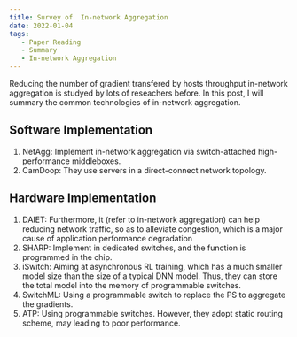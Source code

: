 ```yaml
---
title: Survey of  In-network Aggregation
date: 2022-01-04
tags:
   - Paper Reading
   - Summary
   - In-network Aggregation
---
```


Reducing the number of gradient transfered by hosts throughput in-network aggregation is studyed by lots of reseachers before. In this post, I will summary the common technologies of in-network aggregation.

## Software Implementation

1. NetAgg: Implement in-network aggregation via switch-attached high-performance middleboxes.
2. CamDoop: They use servers in a direct-connect network topology.

## Hardware Implementation

1. DAIET: Furthermore, it (refer to in-network aggregation) can help reducing network traffic, so as to alleviate congestion, which is a major cause of application performance degradation
2. SHARP: Implement in dedicated switches, and the function is programmed in the chip.
3. iSwitch: Aiming at asynchronous RL training, which has a much smaller model size than the size of a typical DNN model. Thus, they can store the total model into the memory of programmable switches.
4. SwitchML: Using a programmable switch to replace the PS to aggregate the gradients.
5. ATP: Using programmable switches. However, they adopt static routing scheme, may leading to poor performance.